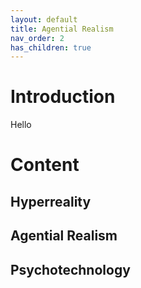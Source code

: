 ```yaml
---
layout: default
title: Agential Realism
nav_order: 2
has_children: true
---
```


# Introduction

Hello

# Content
## Hyperreality

## Agential Realism

## Psychotechnology
